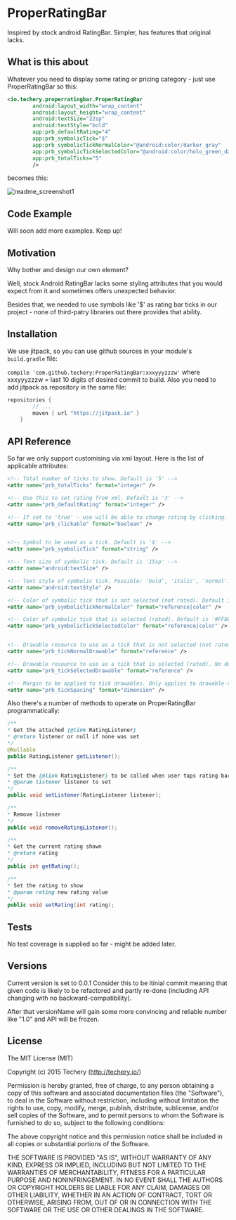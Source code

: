 # ProperRatingBar
Inspired by stock android RatingBar. Simpler, has features that original lacks.

## What is this about
Whatever you need to display some rating or pricing category - just use ProperRatingBar so this:
```xml
<io.techery.properratingbar.ProperRatingBar
        android:layout_width="wrap_content"
        android:layout_height="wrap_content"
        android:textSize="22sp"
        android:textStyle="bold"
        app:prb_defaultRating="4"
        app:prb_symbolicTick="$"
        app:prb_symbolicTickNormalColor="@android:color/darker_gray"
        app:prb_symbolicTickSelectedColor="@android:color/holo_green_dark"
        app:prb_totalTicks="5"
        />
```

becomes this:

![readme_screenshot1](https://raw.githubusercontent.com/techery/ProperRatingBar/master/readme_imgs/readme1.png)

## Code Example

Will soon add more examples. Keep up!

## Motivation
Why bother and design our own element?

Well, stock Android RatingBar lacks some styling attributes that you would expect from it and sometimes offers unexpected behavior.

Besides that, we needed to use symbols like '$' as rating bar ticks in our project - none of third-patry libraries out there provides that ability.

## Installation

We use jitpack, so you can use github sources in your module's `build.gradle` file:

`compile 'com.github.techery:ProperRatingBar:xxxyyyzzzw'` where xxxyyyzzzw = last 10 digits of desired commit to build.
Also you need to add jitpack as repository in the same file:
```groovy
repositories {
        // ...
        maven { url "https://jitpack.io" }
    }
```

## API Reference
So far we only support customising via xml layout.
Here is the list of applicable attributes:
```xml
<!-- Total number of ticks to show. Default is '5' -->
<attr name="prb_totalTicks" format="integer" />

<!-- Use this to set rating from xml. Default is '3' -->
<attr name="prb_defaultRating" format="integer" />

<!-- If set to 'true' - use will be able to change rating by clicking. Default is 'false' -->
<attr name="prb_clickable" format="boolean" />


<!-- Symbol to be used as a tick. Default is '$' -->
<attr name="prb_symbolicTick" format="string" />

<!-- Text size of symbolic tick. Default is '15sp' -->
<attr name="android:textSize" />

<!-- Text style of symbolic tick. Possible: 'bold', 'italic', 'normal'. Default is 'normal'. -->
<attr name="android:textStyle" />

<!-- Color of symbolic tick that is not selected (not rated). Default is '#FF000000' (black). -->
<attr name="prb_symbolicTickNormalColor" format="reference|color" />

<!-- Color of symbolic tick that is selected (rated). Default is '#FF888888' (gray). -->
<attr name="prb_symbolicTickSelectedColor" format="reference|color" />


<!-- Drawable resource to use as a tick that is not selected (not rated). No default value. -->
<attr name="prb_tickNormalDrawable" format="reference" />

<!-- Drawable resource to use as a tick that is selected (rated). No default value. -->
<attr name="prb_tickSelectedDrawable" format="reference" />

<!-- Margin to be applied to tick drawables. Only applies to drawable-type ticks. Default is '1dp' (gray). -->
<attr name="prb_tickSpacing" format="dimension" />
```

Also there's a number of methods to operate on ProperRatingBar programmatically:
```java
/**
* Get the attached {@link RatingListener}
* @return listener or null if none was set
*/
@Nullable
public RatingListener getListener();

/**
* Set the {@link RatingListener} to be called when user taps rating bar's ticks
* @param listener listener to set
*/
public void setListener(RatingListener listener);

/**
* Remove listener
*/
public void removeRatingListener();

/**
* Get the current rating shown
* @return rating
*/
public int getRating();

/**
* Set the rating to show
* @param rating new rating value
*/
public void setRating(int rating);
```

## Tests

No test coverage is supplied so far - might be added later.

## Versions

Current version is set to 0.0.1
Consider this to be itinial commit meaning that given code is likely to be refactored and partly re-done (including API changing with no backward-compatibility).

After that versionName will gain some more convincing and reliable number like "1.0" and API will be frozen.

## License

The MIT License (MIT)

Copyright (c) 2015 Techery (http://techery.io/)

Permission is hereby granted, free of charge, to any person obtaining a copy
of this software and associated documentation files (the "Software"), to deal
in the Software without restriction, including without limitation the rights
to use, copy, modify, merge, publish, distribute, sublicense, and/or sell
copies of the Software, and to permit persons to whom the Software is
furnished to do so, subject to the following conditions:

The above copyright notice and this permission notice shall be included in
all copies or substantial portions of the Software.

THE SOFTWARE IS PROVIDED "AS IS", WITHOUT WARRANTY OF ANY KIND, EXPRESS OR
IMPLIED, INCLUDING BUT NOT LIMITED TO THE WARRANTIES OF MERCHANTABILITY,
FITNESS FOR A PARTICULAR PURPOSE AND NONINFRINGEMENT. IN NO EVENT SHALL THE
AUTHORS OR COPYRIGHT HOLDERS BE LIABLE FOR ANY CLAIM, DAMAGES OR OTHER
LIABILITY, WHETHER IN AN ACTION OF CONTRACT, TORT OR OTHERWISE, ARISING FROM,
OUT OF OR IN CONNECTION WITH THE SOFTWARE OR THE USE OR OTHER DEALINGS IN
THE SOFTWARE.
